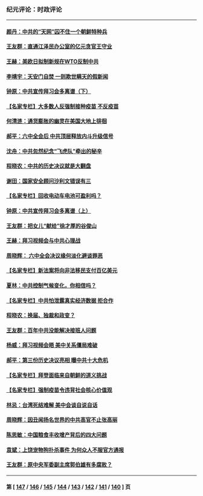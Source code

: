### 纪元评论：时政评论
---
#### [颜丹：中共的“天网”囚不住一个朝鲜特种兵](../../pages/nsc1025/n13385949.md) 
#### [王友群：直通江泽民办公室的亿元贪官王守业](../../pages/nsc1025/n13384695.md) 
#### [王赫：美欧日拟制新规在WTO反制中共](../../pages/nsc1025/n13385371.md) 
#### [李靖宇：天安门自焚 一则欺世瞒天的假新闻](../../pages/nsc1025/n13385038.md) 
#### [钟原：中共宣传拜习会多离谱（下）](../../pages/nsc1025/n13384669.md) 
#### [【名家专栏】大多数人反强制接种疫苗 不反疫苗](../../pages/nsc1025/n13384832.md) 
#### [何清涟：通货膨胀的幽灵在美国大地上徘徊](../../pages/nsc1025/n13384900.md) 
#### [郝平：六中全会后 中共顶层释放内斗升级信号](../../pages/nsc1025/n13384700.md) 
#### [沈舟：中共忽然纪念“飞虎队”牵出的秘辛](../../pages/nsc1025/n13384639.md) 
#### [程晓农：中共的历史决议就是大翻盘](../../pages/nsc1025/n13384526.md) 
#### [谢田：国家安全顾问沙利文错误有三](../../pages/nsc1025/n13384514.md) 
#### [【名家专栏】回收电动车电池可盈利吗？](../../pages/nsc1025/n13381631.md) 
#### [钟原：中共宣传拜习会多离谱（上）](../../pages/nsc1025/n13382610.md) 
#### [王友群：把女儿“献给”徐才厚的谷俊山](../../pages/nsc1025/n13382520.md) 
#### [王赫：拜习视频会与中共心理战](../../pages/nsc1025/n13382429.md) 
#### [周晓辉： 六中全会决议缘何淡化避谈罪恶](../../pages/nsc1025/n13382247.md) 
#### [【名家专栏】新法案将向非法移民支付百亿美元](../../pages/nsc1025/n13381775.md) 
#### [夏林：中共控制气候变化，你相信吗？](../../pages/nsc1025/n13381993.md) 
#### [【名家专栏】中共怕泄露真实经济数据 拒合作](../../pages/nsc1025/n13381823.md) 
#### [程晓农：换届、独裁和政变？](../../pages/nsc1025/n13381085.md) 
#### [王友群：百年中共没能解决接班人问题](../../pages/nsc1025/n13380067.md) 
#### [杨威：拜习视频会晤 美中关系僵局难破](../../pages/nsc1025/n13380004.md) 
#### [郝平：第三份历史决议亮相 曝中共十大危机](../../pages/nsc1025/n13380028.md) 
#### [【名家专栏】拜登面临来自朝鲜的道义挑战](../../pages/nsc1025/n13379547.md) 
#### [【名家专栏】强制疫苗令违背社会核心价值观](../../pages/nsc1025/n13379558.md) 
#### [林忌：台湾死结难解 美中会谈自说自话](../../pages/nsc1025/n13379950.md) 
#### [周晓辉：因丑闻扬名世界的中共高官不止张高丽](../../pages/nsc1025/n13377763.md) 
#### [陈思敏：中国粮食丰收增产背后的四大问题](../../pages/nsc1025/n13379120.md) 
#### [袁斌：上饶宠物狗扑杀事件 为何众人不服官方通报](../../pages/nsc1025/n13379028.md) 
#### [王友群：原中央军委副主席郭伯雄有多腐败？](../../pages/nsc1025/n13378128.md) 

---
#### 第 [ [147](./147.md) / [146](./146.md) / [145](./145.md) / [144](./144.md) / [143](./143.md) / [142](./142.md) / [141](./141.md) / [140](./140.md) ] 页
